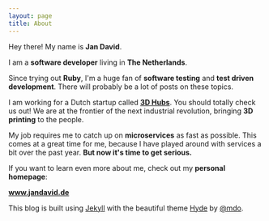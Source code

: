 ```yaml
---
layout: page
title: About
---
```


Hey there! My name is <b>Jan David</b>.

I am a <b>software developer</b> living in <b>The Netherlands</b>.

Since trying out <b>Ruby</b>, I'm a huge fan of <b>software testing</b> and
<b>test driven development</b>. There will probably be a lot of posts on these
topics.

I am working for a Dutch startup called <b><a target="_blank" href="http://3dhubs.com">3D Hubs</a></b>.
You should totally check us out! We are at the frontier of the next industrial
revolution, bringing <b>3D printing</b> to the people.

My job requires me to catch up on <b>microservices</b> as fast as possible. This
comes at a great time for me, because I have played around with services a bit
over the past year. <b>But now it's time to get serious.</b>

If you want to learn even more about me, check out my <b>personal homepage</b>:

<b><a target="_blank" href="http://jandavid.de">www.jandavid.de</a></b>

<p class="message">
  This blog is built using <a href="http://www.jekyllrb.com">Jekyll</a> with the
  beautiful theme <a href="http://hyde.getpoole.com">Hyde</a> by
  <a href="https://twitter.com/mdo">@mdo</a>.
</p>
